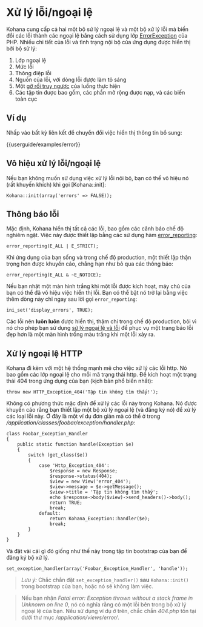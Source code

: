 # Xử lý lỗi/ngoại lệ

Kohana cung cấp cả hai một bộ sử lý ngoại lệ và một bộ xử lý lỗi mà biến đổi các lỗi thành các ngoại lệ bằng cách sử dụng lớp [ErrorException](http://php.net/errorexception) của PHP.
Nhiều chi tiết của lỗi và tình trạng nội bộ của ứng dụng được hiển thị bởi bộ sử lý:

1. Lớp ngoại lệ
2. Mức lỗi
3. Thông điệp lỗi
4. Nguồn của lỗi, với dòng lỗi được làm tô sáng
5. Một [gỡ rối truy ngược](http://php.net/debug_backtrace) của luồng thực hiện
6. Các tập tin được bao gồm, các phần mở rộng được nạp, và các biến toàn cục

## Ví dụ

Nhấp vào bất kỳ liên kết để chuyển đổi việc hiển thị thông tin bổ sung:

<div>{{userguide/examples/error}}</div>

## Vô hiệu xử lý lỗi/ngoại lệ

Nếu bạn không muốn sử dụng việc xử lý lỗi nội bộ, bạn có thể vô hiệu nó (rất khuyến khích) khi gọi [Kohana::init]:

    Kohana::init(array('errors' => FALSE));

## Thông báo lỗi

Mặc định, Kohana hiển thị tất cả các lỗi, bao gồm các cảnh báo chế độ nghiêm ngặt.
Việc này được thiết lập bằng các sử dụng hàm [error_reporting](http://php.net/error_reporting):

    error_reporting(E_ALL | E_STRICT);

Khi ứng dụng của bạn sống và trong chế độ production, một thiết lập thận trọng hơn được khuyến cáo, chẳng hạn như bỏ qua các thông báo:

    error_reporting(E_ALL & ~E_NOTICE);

Nếu bạn nhật một màn hình trắng khi một lỗi được kích hoạt, máy chủ của bạn có thể đã vô hiệu việc hiển thị lỗi.
Bạn có thể bật nó trở lại bằng việc thêm dòng này chỉ ngay sau lời gọi `error_reporting`:

    ini_set('display_errors', TRUE);

Các lỗi nên **luôn luôn** được hiển thị, thậm chí trong chế độ production, bỏi vì nó cho phép bạn sử dụng [sử lý ngoại lệ và lỗi](errors) để phục vụ một trang báo lỗi đẹp hơn là một màn hình trống màu trắng khi một lỗi xảy ra.

## Xử lý ngoại lệ HTTP

Kohana đi kèm với một hệ thống mạnh mẽ cho việc xử lý các lỗi http.
Nó bao gồm các lớp ngoại lệ cho mỗi mã trạng thái http.
Để kích hoạt một trạng thái 404 trong ứng dụng của bạn (kịch bản phổ biến nhất):

	throw new HTTP_Exception_404('Tập tin không tìm thấy!');

Không có phương thức mặc định để xử lý các lỗi này trong Kohana.
Nó được khuyến cáo rằng bạn thiết lập một bộ xử lý ngoại lệ (và đăng ký nó) để xử lý các loại lỗi này.
Ở đây là một ví dụ đơn giản mà có thể ở trong */application/classes/foobar/exception/handler.php*:

	class Foobar_Exception_Handler
	{
		public static function handle(Exception $e)
		{
			switch (get_class($e))
			{
				case 'Http_Exception_404':
					$response = new Response;
					$response->status(404);
					$view = new View('error_404');
					$view->message = $e->getMessage();
					$view->title = 'Tập tin không tìm thấy';
					echo $response->body($view)->send_headers()->body();
					return TRUE;
					break;
				default:
					return Kohana_Exception::handler($e);
					break;
			}
		}
	}

Và đặt vài cái gì đó giống như thế này trong tập tin bootstrap của bạn để đăng ký bộ xử lý.

	set_exception_handler(array('Foobar_Exception_Handler', 'handle'));

 > *Lưu ý:* Chắc chắn đặt `set_exception_handler()` **sau** `Kohana::init()` trong bootstrap của bạn, hoặc nó sẽ không làm việc.
 
 > Nếu bạn nhận *Fatal error: Exception thrown without a stack frame in Unknown on line 0*, nó có nghĩa rằng có một lỗi bên trong bộ xử lý ngoại lệ của bạn. Nếu sử dụng ví dụ ở trên, chắc chắn *404.php* tồn tại dưới thư mục */application/views/error/*.
